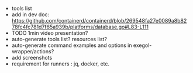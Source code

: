 - tools list
- add in dev doc: https://github.com/containerd/containerd/blob/269548fa27e0089a8b8278fc4fc781d7f65a939b/platforms/database.go#L83-L111
- TODO 1min video presentation?
- auto-generate tools list? resources list?
- auto-generate command examples and options in exegol-wrapper/actions?
- add screenshots
- requirement for runners : jq, docker, etc.